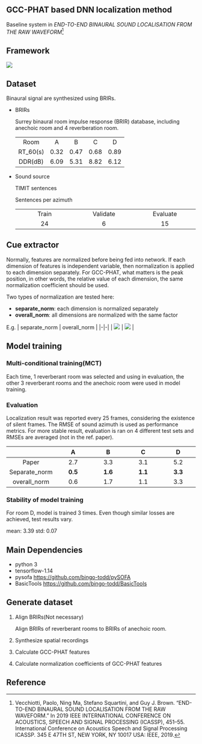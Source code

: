 ## GCC-PHAT based DNN localization method
Baseline system in *END-TO-END BINAURAL SOUND LOCALISATION FROM THE RAW WAVEFORM*[^Vecchiotti_2019]

## Framework

<img src='images/framework-gcc-phat.png'>

## Dataset
  Binaural signal are synthesized using BRIRs.

  - BRIRs

    Surrey binaural room impulse response (BRIR) database, including anechoic room and 4 reverberation room.
    <table style='text-align:center'>
    <tr>
      <td>Room</td> <td>A</td> <td>B</td> <td>C</td> <td>D</td>
    </tr>
    <tr>
      <td>RT_60(s)</td> <td>0.32</td> <td>0.47</td> <td>0.68</td> <td>0.89</td>
    </tr>
    <tr>
      <td>DDR(dB)</td> <td>6.09</td> <td>5.31</td> <td>8.82</td> <td>6.12</td>
    </tr>
    </table>

  - Sound source

    TIMIT sentences

    Sentences per azimuth
    <table style='text-align:center'>
    <col width=15%>
    <col width=15%>
    <col width=15%>
      <tr>
        <td>Train</td> <td>Validate</td> <td>Evaluate</td>
      </tr>
      <tr>
        <td>24</td> <td>6</td> <td>15</td>
      </tr>
    </table>

## Cue extractor

  Normally, features are normalized before being fed into network.  If each dimension of features is independent variable, then normalization is applied to each dimension separately. For GCC-PHAT, what matters is the peak position, in other words, the relative value of each dimension, the same normalization coefficient should be used.

  Two types of normalization are tested here:
  -  **separate_norm**: each dimension is normalized separately
  -  **overall_norm**: all dimensions are normalized with the same factor

  E.g.
| separate_norm  | overall_norm |
|-|-|
| <img src='images/separate_norm_example.png'> | <img src='images/overall_norm_example.png'> |

## Model training

### Multi-conditional training(MCT)

Each time, 1 reverberant room was selected and using in evaluation, the other 3 reverberant rooms and the anechoic room were used in model training. 

### Evaluation

  Localization result was reported every 25 frames, considering the existence of silent frames. The RMSE of sound azimuth is used as performance metrics. For more stable result, evaluation is ran on 4 different test sets and RMSEs are averaged (not in the ref. paper).

   <div align=center>
    <table style="text-align:center">
      <col width=20%>
      <col width=20%>
      <col width=20%>
      <col width=20%>
      <col width=20%>
      <thead>
        <tr>
          <th></th>
          <th>A</th>
          <th>B</th>
          <th>C</th>
          <th>D</th>
        </tr>
      </thead>
    <tbody>
      <tr>
        <td> Paper </td><td>2.7</td><td>3.3</td><td>3.1</td><td>5.2</td>
      </tr>
      <tr>
        <td>Separate_norm</td><td><strong>0.5</strong></td><td><strong>1.6</strong></td><td><strong>1.1</strong></td><td><strong>3.3</strong></td>
      </tr>
      <tr>
        <td>overall_norm</td><td>0.6</td><td>1.7</td><td>1.1</td><td>3.3</td>
      </tr>
    </tbody>
    </table>
    </div>



### Stability of model training

For room D, model is trained 3 times. Even though similar losses are achieved, test results vary.

mean:  3.39	std: 0.07

## Main Dependencies
  - python 3
  - tensorflow-1.14
  - pysofa <https://github.com/bingo-todd/pySOFA>
  - BasicTools <https://github.com/bingo-todd/BasicTools>


## Generate dataset
  1. Align BRIRs(Not necessary)

     Align BRIRs of reverberant rooms to BRIRs of anechoic room.

  2. Synthesize spatial recordings
  3. Calculate GCC-PHAT features
  4. Calculate normalization coefficients of GCC-PHAT features

## Reference
[^Vecchiotti_2019]: Vecchiotti, Paolo, Ning Ma, Stefano Squartini, and Guy J. Brown. “END-TO-END BINAURAL SOUND LOCALISATION FROM THE RAW WAVEFORM.” In 2019 IEEE INTERNATIONAL CONFERENCE ON ACOUSTICS, SPEECH AND SIGNAL PROCESSING (ICASSP), 451–55. International Conference on Acoustics Speech and Signal Processing ICASSP. 345 E 47TH ST, NEW YORK, NY 10017 USA: IEEE, 2019.
